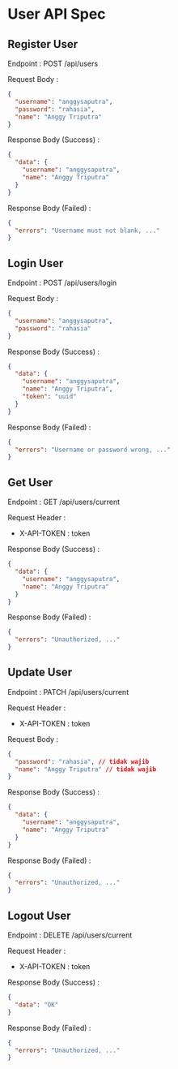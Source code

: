 # User API Spec

## Register User

Endpoint : POST /api/users

Request Body :

```json
{
  "username": "anggysaputra",
  "password": "rahasia",
  "name": "Anggy Triputra"
}
```

Response Body (Success) :

```json
{
  "data": {
    "username": "anggysaputra",
    "name": "Anggy Triputra"
  }
}
```

Response Body (Failed) :

```json
{
  "errors": "Username must not blank, ..."
}
```

## Login User

Endpoint : POST /api/users/login

Request Body :

```json
{
  "username": "anggysaputra",
  "password": "rahasia"
}
```

Response Body (Success) :

```json
{
  "data": {
    "username": "anggysaputra",
    "name": "Anggy Triputra",
    "token": "uuid"
  }
}
```

Response Body (Failed) :

```json
{
  "errors": "Username or password wrong, ..."
}
```

## Get User

Endpoint : GET /api/users/current

Request Header :

- X-API-TOKEN : token

Response Body (Success) :

```json
{
  "data": {
    "username": "anggysaputra",
    "name": "Anggy Triputra"
  }
}
```

Response Body (Failed) :

```json
{
  "errors": "Unauthorized, ..."
}
```

## Update User

Endpoint : PATCH /api/users/current

Request Header :

- X-API-TOKEN : token

Request Body :

```json
{
  "password": "rahasia", // tidak wajib
  "name": "Anggy Triputra" // tidak wajib
}
```

Response Body (Success) :

```json
{
  "data": {
    "username": "anggysaputra",
    "name": "Anggy Triputra"
  }
}
```

Response Body (Failed) :

```json
{
  "errors": "Unauthorized, ..."
}
```

## Logout User

Endpoint : DELETE /api/users/current

Request Header :

- X-API-TOKEN : token

Response Body (Success) :

```json
{
  "data": "OK"
}
```

Response Body (Failed) :

```json
{
  "errors": "Unauthorized, ..."
}
```
